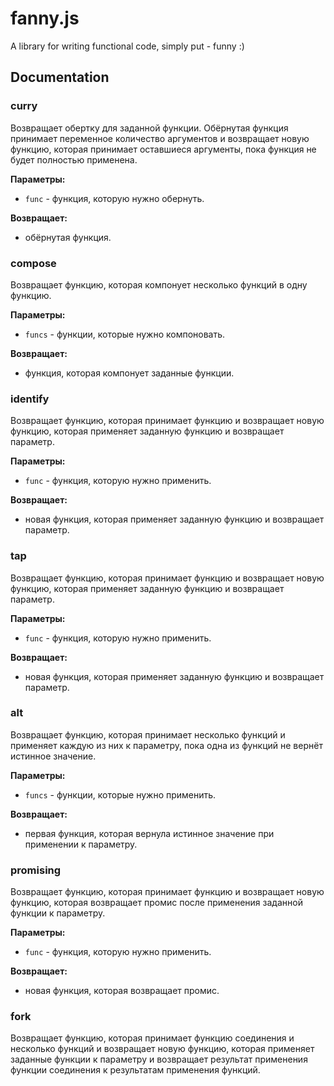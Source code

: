 # fanny.js
A library for writing functional code, simply put - funny :)

## Documentation

### curry

Возвращает обертку для заданной функции. Обёрнутая функция принимает переменное количество аргументов и возвращает новую функцию, которая принимает оставшиеся аргументы, пока функция не будет полностью применена.

**Параметры:**

- `func` - функция, которую нужно обернуть.

**Возвращает:**

- обёрнутая функция.

### compose

Возвращает функцию, которая компонует несколько функций в одну функцию.

**Параметры:**

- `funcs` - функции, которые нужно компоновать.

**Возвращает:**

- функция, которая компонует заданные функции.

### identify

Возвращает функцию, которая принимает функцию и возвращает новую функцию, которая применяет заданную функцию и возвращает параметр.

**Параметры:**

- `func` - функция, которую нужно применить.

**Возвращает:**

- новая функция, которая применяет заданную функцию и возвращает параметр.

### tap

Возвращает функцию, которая принимает функцию и возвращает новую функцию, которая применяет заданную функцию и возвращает параметр.

**Параметры:**

- `func` - функция, которую нужно применить.

**Возвращает:**

- новая функция, которая применяет заданную функцию и возвращает параметр.

### alt

Возвращает функцию, которая принимает несколько функций и применяет каждую из них к параметру, пока одна из функций не вернёт истинное значение.

**Параметры:**

- `funcs` - функции, которые нужно применить.

**Возвращает:**

- первая функция, которая вернула истинное значение при применении к параметру.

### promising

Возвращает функцию, которая принимает функцию и возвращает новую функцию, которая возвращает промис после применения заданной функции к параметру.

**Параметры:**

- `func` - функция, которую нужно применить.

**Возвращает:**

- новая функция, которая возвращает промис.

### fork

Возвращает функцию, которая принимает функцию соединения и несколько функций и возвращает новую функцию, которая применяет заданные функции к параметру и возвращает результат применения функции соединения к результатам применения функций.